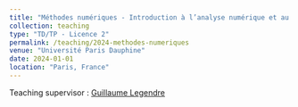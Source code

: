 ```yaml
---
title: "Méthodes numériques - Introduction à l’analyse numérique et au calcul scientifique"
collection: teaching
type: "TD/TP - Licence 2"
permalink: /teaching/2024-methodes-numeriques
venue: "Université Paris Dauphine"
date: 2024-01-01
location: "Paris, France"
---
```


Teaching supervisor : [Guillaume Legendre](https://www.ceremade.dauphine.fr/~legendre/)
